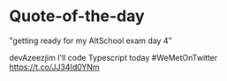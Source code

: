 # Quote-of-the-day

"getting ready for my AltSchool exam day 4" 

devAzeezjim
I'll code Typescript today 
#WeMetOnTwitter https://t.co/JJ34Id0YNm
